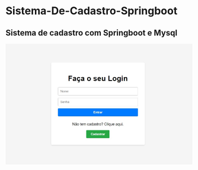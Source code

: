 # Sistema-De-Cadastro-Springboot
<h2>Sistema de cadastro com Springboot e Mysql</h2>

<img src="https://raw.githubusercontent.com/juliansempre/Sistema-De-Cadastro-Springboot/main/Login.jpg"></img>
